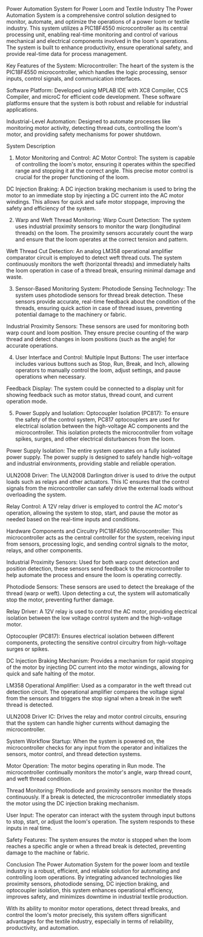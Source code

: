 Power Automation System for Power Loom and Textile Industry
The Power Automation System is a comprehensive control solution designed to monitor, automate, and optimize the operations of a power loom or textile industry. This system utilizes a PIC18F4550 microcontroller as its central processing unit, enabling real-time monitoring and control of various mechanical and electrical components involved in the loom's operations. The system is built to enhance productivity, ensure operational safety, and provide real-time data for process management.

Key Features of the System:
Microcontroller: The heart of the system is the PIC18F4550 microcontroller, which handles the logic processing, sensor inputs, control signals, and communication interfaces.

Software Platform: Developed using MPLAB IDE with XC8 Compiler, CCS Compiler, and microC for efficient code development. These software platforms ensure that the system is both robust and reliable for industrial applications.

Industrial-Level Automation: Designed to automate processes like monitoring motor activity, detecting thread cuts, controlling the loom's motor, and providing safety mechanisms for power shutdown.

System Description
1. Motor Monitoring and Control:
AC Motor Control: The system is capable of controlling the loom's motor, ensuring it operates within the specified range and stopping it at the correct angle. This precise motor control is crucial for the proper functioning of the loom.

DC Injection Braking: A DC injection braking mechanism is used to bring the motor to an immediate stop by injecting a DC current into the AC motor windings. This allows for quick and safe motor stoppage, improving the safety and efficiency of the system.

2. Warp and Weft Thread Monitoring:
Warp Count Detection: The system uses industrial proximity sensors to monitor the warp (longitudinal threads) on the loom. The proximity sensors accurately count the warp and ensure that the loom operates at the correct tension and pattern.

Weft Thread Cut Detection: An analog LM358 operational amplifier comparator circuit is employed to detect weft thread cuts. The system continuously monitors the weft (horizontal threads) and immediately halts the loom operation in case of a thread break, ensuring minimal damage and waste.

3. Sensor-Based Monitoring System:
Photodiode Sensing Technology: The system uses photodiode sensors for thread break detection. These sensors provide accurate, real-time feedback about the condition of the threads, ensuring quick action in case of thread issues, preventing potential damage to the machinery or fabric.

Industrial Proximity Sensors: These sensors are used for monitoring both warp count and loom position. They ensure precise counting of the warp thread and detect changes in loom positions (such as the angle) for accurate operations.

4. User Interface and Control:
Multiple Input Buttons: The user interface includes various buttons such as Stop, Run, Break, and Inch, allowing operators to manually control the loom, adjust settings, and pause operations when necessary.

Feedback Display: The system could be connected to a display unit for showing feedback such as motor status, thread count, and current operation mode.

5. Power Supply and Isolation:
Optocoupler Isolation (PC817): To ensure the safety of the control system, PC817 optocouplers are used for electrical isolation between the high-voltage AC components and the microcontroller. This isolation protects the microcontroller from voltage spikes, surges, and other electrical disturbances from the loom.

Power Supply Isolation: The entire system operates on a fully isolated power supply. The power supply is designed to safely handle high-voltage and industrial environments, providing stable and reliable operation.

ULN2008 Driver: The ULN2008 Darlington driver is used to drive the output loads such as relays and other actuators. This IC ensures that the control signals from the microcontroller can safely drive the external loads without overloading the system.

Relay Control: A 12V relay driver is employed to control the AC motor's operation, allowing the system to stop, start, and pause the motor as needed based on the real-time inputs and conditions.

Hardware Components and Circuitry
PIC18F4550 Microcontroller: This microcontroller acts as the central controller for the system, receiving input from sensors, processing logic, and sending control signals to the motor, relays, and other components.

Industrial Proximity Sensors: Used for both warp count detection and position detection, these sensors send feedback to the microcontroller to help automate the process and ensure the loom is operating correctly.

Photodiode Sensors: These sensors are used to detect the breakage of the thread (warp or weft). Upon detecting a cut, the system will automatically stop the motor, preventing further damage.

Relay Driver: A 12V relay is used to control the AC motor, providing electrical isolation between the low voltage control system and the high-voltage motor.

Optocoupler (PC817): Ensures electrical isolation between different components, protecting the sensitive control circuitry from high-voltage surges or spikes.

DC Injection Braking Mechanism: Provides a mechanism for rapid stopping of the motor by injecting DC current into the motor windings, allowing for quick and safe halting of the motor.

LM358 Operational Amplifier: Used as a comparator in the weft thread cut detection circuit. The operational amplifier compares the voltage signal from the sensors and triggers the stop signal when a break in the weft thread is detected.

ULN2008 Driver IC: Drives the relay and motor control circuits, ensuring that the system can handle higher currents without damaging the microcontroller.

System Workflow
Startup: When the system is powered on, the microcontroller checks for any input from the operator and initializes the sensors, motor control, and thread detection systems.

Motor Operation: The motor begins operating in Run mode. The microcontroller continually monitors the motor's angle, warp thread count, and weft thread condition.

Thread Monitoring: Photodiode and proximity sensors monitor the threads continuously. If a break is detected, the microcontroller immediately stops the motor using the DC injection braking mechanism.

User Input: The operator can interact with the system through input buttons to stop, start, or adjust the loom's operation. The system responds to these inputs in real time.

Safety Features: The system ensures the motor is stopped when the loom reaches a specific angle or when a thread break is detected, preventing damage to the machine or fabric.

Conclusion
The Power Automation System for the power loom and textile industry is a robust, efficient, and reliable solution for automating and controlling loom operations. By integrating advanced technologies like proximity sensors, photodiode sensing, DC injection braking, and optocoupler isolation, this system enhances operational efficiency, improves safety, and minimizes downtime in industrial textile production.

With its ability to monitor motor operations, detect thread breaks, and control the loom's motor precisely, this system offers significant advantages for the textile industry, especially in terms of reliability, productivity, and automation.

